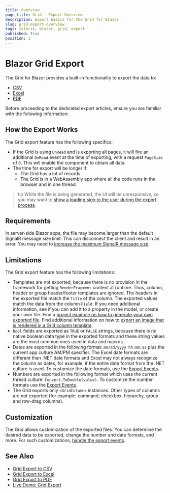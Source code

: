 ```yaml
---
title: Overview
page_title: Grid - Export Overview
description: Export basics for the Grid for Blazor.
slug: grid-export-overview
tags: telerik, blazor, grid, export
published: True
position: 1
---
```


# Blazor Grid Export

The Grid for Blazor provides a built-in functionality to export the data to:
* [CSV](slug:grid-export-csv)
* [Excel](slug:grid-export-excel)
* [PDF](slug:grid-export-pdf)

Before proceeding to the dedicated export articles, ensure you are familiar with the following information:

## How the Export Works

The Grid export feature has the following specifics:

* If the Grid is using `OnRead` and is exporting all pages, it will fire an additional `OnRead` event at the time of exporting, with a request `PageSize` of `0`. This will enable the component to obtain all data.
* The time for export will be longer if:
    * The Grid has a lot of records.
    * The Grid is in a WebAssembly app where all the code runs in the browser and in one thread.

>tip While the file is being generated, the UI will be unresponsive, so you may want to [show a loading sign to the user during the export process](slug:grid-kb-show-loader-while-exporting).

## Requirements

In server-side Blazor apps, the file may become larger than the default SignalR message size limit. This can disconnect the client and result in an error. You may need to [increase the maximum SignalR message size](slug:common-kb-increase-signalr-max-message-size).

## Limitations

The Grid export feature has the following limitations:

* Templates are not exported, because there is no provision in the framework for getting `RenderFragment` content at runtime. Thus, column, header or group header/footer templates are ignored. The headers in the exported file match the `Title` of the column. The exported values match the data from the column `Field`. If you need additional information, see if you can add it to a property in the model, or create your own file. Find a [project example on how to generate your own exported file](https://feedback.telerik.com/blazor/1485764-customize-the-Pdf-file-before-it-gets-to-the-client). Find additional information on how to [export an image that is rendered in a Grid column template](slug:grid-export-image-column-excel).
* `bool` fields are exported as `TRUE` or `FALSE` strings, because there is no native boolean data type in the exported formats and these string values are the most common ones used in data and macros.
* Dates are exported in the following format: `mm/dd/yyyy hh:mm:ss` plus the current app culture AM/PM specifier. The Excel date formats are different than .NET date formats and Excel may not always recognize the column as dates, for example, if the entire date format from the .NET culture is used. To customize the date formats, use the [Export Events](slug:grid-export-events).
* Numbers are exported in the following format which uses the current thread culture: `Convert.ToDouble(value)`. To customize the number formats use the [Export Events](slug:grid-export-events).
* The Grid exports only `<GridColumn>` instances. Other types of columns are not exported (for example: command, checkbox, hierarchy, group and row-drag columns).

## Customization

The Grid allows customization of the exported files. You can determine the desired data to be exported, change the number and date formats, and more. For such customizations, [handle the export events](slug:grid-export-events).

## See Also

* [Grid Export to CSV](slug:grid-export-csv)
* [Grid Export to Excel](slug:grid-export-excel)
* [Grid Export to PDF](slug:grid-export-pdf)
* [Live Demo: Grid Export](https://demos.telerik.com/blazor-ui/grid/export)
